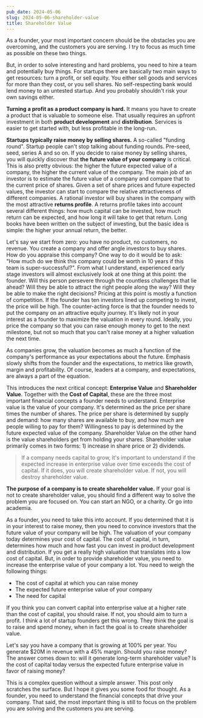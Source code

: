 ```yaml
---
pub_date: 2024-05-06
slug: 2024-05-06-shareholder-value
title: Shareholder Value
---
```


As a founder, your most important concern should be the obstacles you are overcoming, and the customers you are
serving. I try to focus as much time as possible on these two things.

But, in order to solve interesting and hard problems, you need to hire a team and potentially buy things. For startups
there are basically two main ways to get resources: turn a profit, or sell equity. You either sell goods and
services for more than they cost, or you sell shares. No self-respecting bank would lend money to an untested
startup. And you probably shouldn't risk your own savings either.

**Turning a profit as a product company is hard.** It means you have to create a product that is valuable to someone
else. That usually requires an upfront investment in both **product development** and **distribution**. Services is
easier to get started with, but less profitable in the long-run.

**Startups typically raise money by selling shares.** A so-called "funding round". Startup people can't stop talking
about funding rounds. Pre-seed, seed, series A and so on. If you decide to raise money by selling shares, you will
quickly discover that **the future value of your company** is critical. This is also pretty obvious: the higher the
future expected value of a company, the higher the current value of the company. The main job of an investor is to
estimate the future value of a company and compare that to the current price of shares. Given a set of share prices and
future expected values, the investor can start to compare the relative attractiveness of different companies. A rational
investor will buy shares in the company with the most attractive **returns profile**. A returns profile takes into
account several different things: how much capital can be invested, how much return can be expected, and how long it
will take to get that return. Long books have been written on the subject of investing, but the basic idea is simple:
the higher your annual return, the better.

Let's say we start from zero: you have no product, no customers, no revenue. You create a company
and offer angle investors to buy shares. How do you appraise this company? One way to do it would be to ask: "How much
do we think this company could be worth in 10 years if this team is super-successful?". From what I understand,
experienced early stage investors will almost exclusively look at one thing at this point: the founder. Will this
person persevere through the countless challenges that lie ahead? Will they be able to attract the right people
along the way? Will they be able to make the right decisions? Pricing at this point is mostly a function of
competition. If the founder has ten investors lined up competing to invest, the price will be high. The
counter-acting force is that the founder needs to put the company on an attractive equity journey. It's likely not
in your interest as a founder to maximize the valuation in every round. Ideally, you price the company so that you
can raise enough money to get to the next milestone, but not so much that you can't raise money at a higher
valuation the next time.

As companies grow, the valuation becomes as much a function of the company's performance as your expectations about
the future. Emphasis slowly shifts from the founder and the expectations, to metrics like growth, margin and
profitability. Of course, leaders at a company, and expectations, are always a part of the equation.

This introduces the next critical concept: **Enterprise Value** and **Shareholder Value**. Together with the **Cost of
Capital**, these are the three most important financial concepts a founder needs to understand. Enterprise value is
the value of your company. It's determined as the price per share times the number of shares. The price per share is
determined by supply and demand: how many shares are available to buy, and how much are people willing to pay for
them? Willingness to pay is determined by the future expected value of the company. Shareholder Value on the other
hand is the value shareholders get from holding your shares. Shareholder value primarily comes in two forms: 1)
increase in share price or 2) dividends.

> If a company needs capital to grow, it's important to understand if the expected increase in
> enterprise value over time exceeds the cost of capital. If it does, you will create shareholder value. If not, you
> will destroy shareholder value.

**The purpose of a company is to create shareholder value.** If your goal is not to create shareholder value, you should
find a different way to solve the problem you are focused on. You can start an NGO, or a charity. Or go into academia.

As a founder, you need to take this into account. If you determined that it is in your interest to raise money, then
you need to convince investors that the future value of your company will be high. The valuation of your company today
determines your cost of capital. The cost of capital, in turn, determines how much and how fast you can invest in
product development and distribution. If you get a really high valuation that translates into a low cost of capital.
But, in order to provide shareholder value, you need to increase the enterprise value of your company a lot. You need to
weigh the following things:

- The cost of capital at which you can raise money
- The expected future enterprise value of your company
- The need for capital

If you think you can convert capital into enterprise value at a higher rate than the cost of capital, you should
raise. If not, you should aim to turn a profit. I think a lot of startup founders get this wrong. They think the
goal is to raise and spend money, when in fact the goal is to create shareholder value.

Let's say you have a company that is growing at 100% per year. You generate $20M in revenue with a 45% margin.
Should you raise money? The answer comes down to: will it generate long-term shareholder value? Is the cost of
capital today versus the expected future enterprise value in favor of raising money?

This is a complex question without a simple answer. This post only scratches the surface. But I hope it gives you
some food for thought. As a founder, you need to understand the financial concepts that drive your company. That
said, the most important thing is still to focus on the problem you are solving and the customers you are serving.